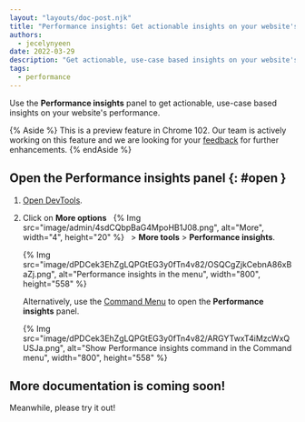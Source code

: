 ```yaml
---
layout: "layouts/doc-post.njk"
title: "Performance insights: Get actionable insights on your website's performance"
authors:
  - jecelynyeen
date: 2022-03-29
description: "Get actionable, use-case based insights on your website's performance with the Performance insights panel."
tags:
  - performance
---
```


Use the **Performance insights** panel to get actionable, use-case based insights on your website's performance.

{% Aside %}
This is a preview feature in Chrome 102. Our team is actively working on this feature and we are looking for your [feedback](https://goo.gle/perf-insights-feedback) for further enhancements. 
{% endAside %}

## Open the Performance insights panel {: #open }

1. [Open DevTools](/docs/devtools/open).
2. Click on **More options** &nbsp; {% Img src="image/admin/4sdCQbpBaG4MpoHB1J08.png", alt="More", width="4", height="20" %} &nbsp; > **More tools** > **Performance insights**.

    {% Img src="image/dPDCek3EhZgLQPGtEG3y0fTn4v82/OSQCgZjkCebnA86xBaZj.png", alt="Performance insights in the menu", width="800", height="558" %}

    Alternatively, use the [Command Menu](/docs/devtools/command-menu/) to open the **Performance insights** panel.

    {% Img src="image/dPDCek3EhZgLQPGtEG3y0fTn4v82/ARGYTwxT4iMzcWxQUSJa.png", alt="Show Performance insights command in the Command menu", width="800", height="558" %}

## More documentation is coming soon!

Meanwhile, please try it out!
